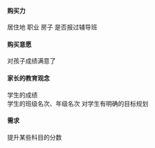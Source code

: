#### 购买力
居住地
职业
房子
是否报过辅导班
#### 购买意愿
对孩子成绩满意了
#### 家长的教育观念
学生的成绩        
学生的班级名次、年级名次
对学生有明确的目标规划
#### 需求
提升某些科目的分数